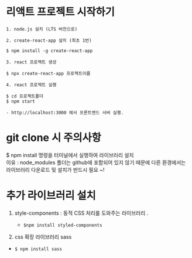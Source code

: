# 리액트 프로젝트 시작하기
```
1. node.js 설치 (LTS 버전으로)

2. create-react-app 설치 (최초 1번)

$ npm install -g create-react-app 

3. react 프로젝트 생성

$ npx create-react-app 프로젝트이름 

4. react 프로젝트 실행

$ cd 프로젝트폴더
$ npm start

- http://localhost:3000 에서 프론트엔드 서버 실행.
```

# git clone 시 주의사항

$ npm install
명령을 터미널에서 실행하여 라이브러리 설치<br>
이유 : node_modules 폴더는 github에
포함되어 있지 않기 때문에 다른 환경에서는
라이브러리 다운로드 및 설치가 반드시 필요 ~!

# 추가 라이브러리 설치

1. style-components : 동적 CSS 처리를 도와주는 라이브러리 .

   - `$npm install styled-components`

2. css 확장 라이브러리 sass

- `$ npm install sass`
